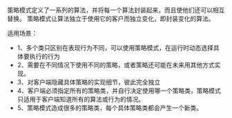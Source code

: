 策略模式定义了一系列的算法，并将每一个算法封装起来，而且使他们还可以相互替换。
策略模式让算法独立于使用它的客户而独立变化，即封装变化的算法。

适用场景：

- 1、多个类只区别在表现行为不同，可以使用策略模式，在运行时动态选择具体要执行的行为
- 2、需要在不同情况下使用不同的策略，或者策略还可能在未来用其他方式实现。
- 3、对客户端隐藏具体策略的实现细节，彼此完全独立
- 4、客户端必须指定所有的策略类，并自行决定使用哪一个策略类，策略模式只适用于客户端知道所有的算法或行为的情况。
- 5、策略模式造成很多的策略类，每个具体策略类都会产生一个新类。